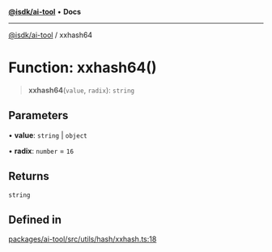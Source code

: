[**@isdk/ai-tool**](../README.md) • **Docs**

***

[@isdk/ai-tool](../globals.md) / xxhash64

# Function: xxhash64()

> **xxhash64**(`value`, `radix`): `string`

## Parameters

• **value**: `string` \| `object`

• **radix**: `number` = `16`

## Returns

`string`

## Defined in

[packages/ai-tool/src/utils/hash/xxhash.ts:18](https://github.com/isdk/ai-tool.js/blob/fe6b47f429fb128627d2210e367fa914b891d314/src/utils/hash/xxhash.ts#L18)

